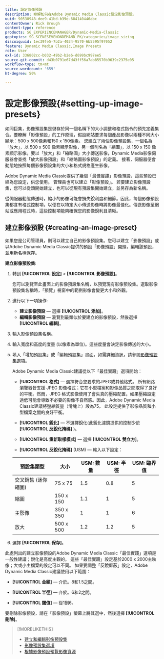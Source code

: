 ```yaml
---
title: 設定影像預設
description: 瞭解如何在Adobe Dynamic Media Classic設定影像預設。
uuid: 90530948-dee9-41bd-b39e-684140446abc
contentOwner: Rick Brough
content-type: reference
products: SG_EXPERIENCEMANAGER/Dynamic-Media-Classic
geptopics: SG_SCENESEVENONDEMAND_PK/categories/image_sizing
discoiquuid: 1ec39fe5-7b2a-4034-9570-6b5595f97052
feature: Dynamic Media Classic,Image Presets
role: User
exl-id: 336802cc-b032-49b2-b2e6-d699bc997ee5
source-git-commit: d43b0791e67d43ff56a7ab85570b9639c2375e05
workflow-type: tm+mt
source-wordcount: '659'
ht-degree: 50%

---
```


# 設定影像預設{#setting-up-image-presets}

如同巨集，影像預設集是儲存於同一個名稱下的大小調整和格式指令的預先定義集合。要瞭解「影像預設」的工作原理，假設網站要求每個產品影像以兩種不同大小顯示：500 x 500像素和150 x 150像素。 您建立了兩個影像預設集，一個名為「放大」，以 500 x 500 像素顯示影像，另一個則名為「縮圖」，以 150 x 150 像素顯示影像。要以「放大」和「縮略圖」大小傳送影像，Dynamic Media影像伺服器會查找「放大影像預設」和「縮略圖影像預設」的定義。 接著，伺服器便會動態地按照每個影像預設集的大小和格式規格產生影像。

Adobe Dynamic Media Classic提供了幾個「最佳實踐」影像預設，這些預設已經為您設定，供您使用。 管理員也可以建立「影像預設」。 若要建立影像預設集，您可以從頭開始建立，也可以從現有預設集開始建立，並另存為新名稱。

從伺服器動態傳送時，縮小的影像可能會損失銳利度和細節。因此，每個影像預設集都含有格式控制項，以便在以特定大小傳送影像時將影像最佳化。傳送影像至網站或應用程式時，這些控制項能夠確保您的影像銳利且清晰。

## 建立影像預設 {#creating-an-image-preset}

如果您是公司管理員，則可以建立自己的影像預設集。您可以建立「影像預設」或以Adobe Dynamic Media Classic提供的預設「影像預設」開頭，編輯該預設，並用新名稱保存。

**建立影像預設集:**

1. 轉到 **[!UICONTROL 設定]** > **[!UICONTROL 影像預設]**。

   您可以瀏覽至此畫面上的影像預設集名稱，以預覽現有影像預設集。選取影像預設集名稱時，「預覽」視窗中的範例影像會變更大小和外觀。

1. 進行以下一項操作:

   * **建立影像預設**  — 選擇 **[!UICONTROL 添加]**。
   * **編輯影像預設**  — 瀏覽到最類似於要建立的影像預設，然後選擇 **[!UICONTROL 編輯]**。

1. 輸入影像預設集名稱。
1. 輸入寬度和高度的度量 (以像素為單位)。這些度量會決定影像傳送的大小。
1. 填入「增加預設集」或「編輯預設集」畫面。如需詳細資訊，請參閱[影像預設集選項](application-setup.md#image_preset_options)。

   Adobe Dynamic Media Classic建議從以下「最佳實踐」選項開始：

   * **[!UICONTROL 格式]**  — 選擇符合您要求的JPEG或其他格式。 所有網路瀏覽器皆支援 JPEG 影像格式；它在小型檔案和影像品質之間取得了良好的平衡。然而，JPEG 格式影像使用了會失真的壓縮配置，如果壓縮設定過低可能會導致不必要的影像不自然感。因此，Adobe Dynamic Media Classic建議將壓縮質量（滑塊上）設為75。 此設定提供了影像品質和小型檔案之間的良好平衡。

   * **[!UICONTROL 銳化]**  — 不選擇銳化(此銳化濾鏡提供的控制少於 **[!UICONTROL 反銳化掩碼]** )。

   * **[!UICONTROL 重新取樣模式]**  — 選擇 **[!UICONTROL 雙立方]**。

   * **[!UICONTROL 反銳化掩碼]** (USM) — 輸入以下設定：

   | 預設集類型 | 大小 | USM: 數量 | USM: 半徑 | USM: 臨界值 |
   | --- | --- | --- | --- | --- |
   | 交叉銷售 (迷你縮圖) | 75 x 75 | 1.5 | 0.8 | 5 |
   | 縮圖 | 150 x 150 | 1.1 | 1 | 5 |
   | 主影像 | 350 x 350 | 1 | 1 | 6 |
   | 放大 | 500 x 500 | 1.2 | 1.2 | 5 |

1. 選擇 **[!UICONTROL 保存]**。

此處列出的建立影像預設的Adobe Dynamic Media Classic「最佳實踐」選項是一般性建議；銳化是高度主觀的。 這些「最佳實踐」設定基於2000 x 2000主映像；大或小主檔案的設定可以不同。 如果要調整「反銳屏蔽」設定，Adobe Dynamic Media Classic建議使用以下範圍：

* **[!UICONTROL 金額]**  — 介於。8和1.5之間。

* **[!UICONTROL 半徑]**  — 介於。6和2之間。

* **[!UICONTROL 閾值]**  — 從1到6。

要刪除影像預設，請在「影像預設」螢幕上將其選中，然後選擇 **[!UICONTROL 刪除]**。

>[!MORELIKETHIS]
>
>* [建立和編輯影像預設集](application-setup.md#creating_and_editing_image_presets)
>* [影像預設集選項](application-setup.md#image_preset_options)
>* [根據影像預設預覽影像資源](previewing-asset.md#previewing_an_image_asset_based_on_its_image_preset)

